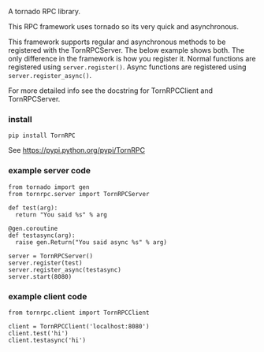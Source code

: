 A tornado RPC library.

This RPC framework uses tornado
so its very quick and asynchronous.

This framework supports regular and
asynchronous methods to be registered
with the TornRPCServer. The below example
shows both. The only difference in the
framework is how you register it.
Normal functions are registered using
```server.register()```. Async functions
are registered using ```server.register_async()```.

For more detailed info see the docstring
for TornRPCClient and TornRPCServer.

### install ###
```
pip install TornRPC
```
See https://pypi.python.org/pypi/TornRPC

### example server code ###
```
from tornado import gen
from tornrpc.server import TornRPCServer

def test(arg):
  return "You said %s" % arg

@gen.coroutine
def testasync(arg):
  raise gen.Return("You said async %s" % arg)

server = TornRPCServer()
server.register(test)
server.register_async(testasync)
server.start(8080)
```
### example client code ###
```
from tornrpc.client import TornRPCClient

client = TornRPCClient('localhost:8080')
client.test('hi')
client.testasync('hi')
```
